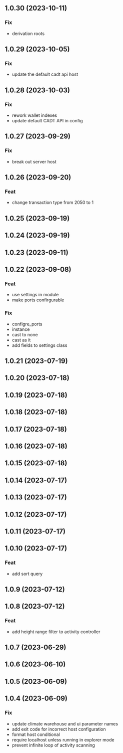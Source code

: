 ## 1.0.30 (2023-10-11)

### Fix

- derivation roots

## 1.0.29 (2023-10-05)

### Fix

- update the default cadt api host

## 1.0.28 (2023-10-03)

### Fix

- rework wallet indexes
- update default CADT API in config

## 1.0.27 (2023-09-29)

### Fix

- break out server host

## 1.0.26 (2023-09-20)

### Feat

- change transaction type from 2050 to 1

## 1.0.25 (2023-09-19)

## 1.0.24 (2023-09-19)

## 1.0.23 (2023-09-11)

## 1.0.22 (2023-09-08)

### Feat

- use settings in module
- make ports confirgurable

### Fix

- configre_ports
- instance
- cast to none
- cast as it
- add fields to settings class

## 1.0.21 (2023-07-19)

## 1.0.20 (2023-07-18)

## 1.0.19 (2023-07-18)

## 1.0.18 (2023-07-18)

## 1.0.17 (2023-07-18)

## 1.0.16 (2023-07-18)

## 1.0.15 (2023-07-18)

## 1.0.14 (2023-07-17)

## 1.0.13 (2023-07-17)

## 1.0.12 (2023-07-17)

## 1.0.11 (2023-07-17)

## 1.0.10 (2023-07-17)

### Feat

- add sort query

## 1.0.9 (2023-07-12)

## 1.0.8 (2023-07-12)

### Feat

- add height range filter to activity controller

## 1.0.7 (2023-06-29)

## 1.0.6 (2023-06-10)

## 1.0.5 (2023-06-09)

## 1.0.4 (2023-06-09)

### Fix

- update climate warehouse and ui  parameter names
- add exit code for incorrect host configuration
- format host conditional
- require localhost unless running in explorer mode
- prevent infinite loop of activity scanning
